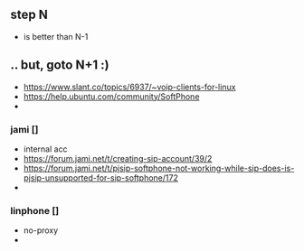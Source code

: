 ## step N
- is better than N-1 

## .. but, goto N+1 :) 
- https://www.slant.co/topics/6937/~voip-clients-for-linux
- https://help.ubuntu.com/community/SoftPhone 
- 

### jami []
- internal acc 
- https://forum.jami.net/t/creating-sip-account/39/2
- https://forum.jami.net/t/pjsip-softphone-not-working-while-sip-does-is-pjsip-unsupported-for-sip-softphone/172 
- 

### linphone []
- no-proxy 
- 
